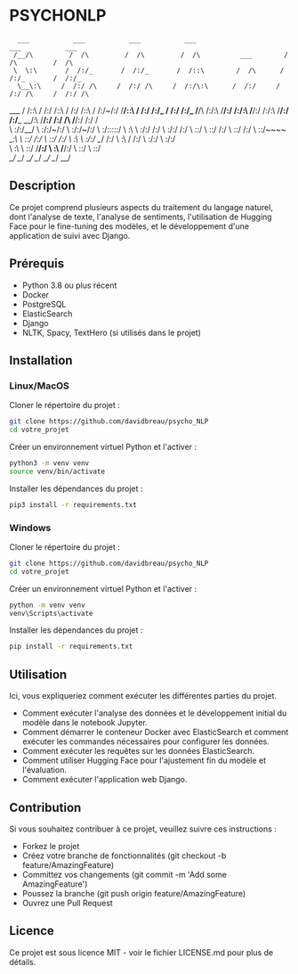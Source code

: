 # PSYCHONLP

      ___           ___           ___           ___                       ___           ___     
     /__/\         /  /\         /  /\         /  /\          ___        /  /\         /  /\    
     \  \:\       /  /:/_       /  /:/_       /  /::\        /  /\      /  /:/_       /  /:/_   
      \__\:\     /  /:/ /\     /  /:/ /\     /  /:/\:\      /  /:/     /  /:/ /\     /  /:/ /\  
  ___ /  /::\   /  /:/ /::\   /  /:/ /::\   /  /:/~/:/     /__/::\    /  /:/ /:/_   /  /:/ /:/_ 
 /__/\  /:/\:\ /__/:/ /:/\:\ /__/:/ /:/\:\ /__/:/ /:/___  \__\/\:\  /__/:/ /:/ /\ /__/:/ /:/ /\
 \  \:\/:/__\/ \  \:\/:/~/:/ \  \:\/:/~/:/ \  \:\/:::::/     \  \:\ \  \:\/:/ /:/ \  \:\/:/ /:/
  \  \::/       \  \::/ /:/   \  \::/ /:/   \  \::/~~~~       \__\:\ \  \::/ /:/   \  \::/ /:/ 
   \  \:\        \  \:\/:/     \__\/ /:/     \  \:\            /  /:/  \  \:\/:/     \  \:\/:/  
    \  \:\        \  \::/        /__/:/       \  \:\          /__/:/    \  \::/       \  \::/   
     \__\/         \__\/         \__\/         \__\/          \__\/      \__\/         \__\/    


## Description

Ce projet comprend plusieurs aspects du traitement du langage naturel, dont l'analyse de texte, l'analyse de sentiments, l'utilisation de Hugging Face pour le fine-tuning des modèles, et le développement d'une application de suivi avec Django.

## Prérequis

* Python 3.8 ou plus récent
* Docker
* PostgreSQL
* ElasticSearch
* Django
* NLTK, Spacy, TextHero (si utilisés dans le projet)

## Installation

### Linux/MacOS

Cloner le répertoire du projet :
```sh
git clone https://github.com/davidbreau/psycho_NLP
cd votre_projet
```
Créer un environnement virtuel Python et l'activer :
```sh
python3 -m venv venv
source venv/bin/activate
```
Installer les dépendances du projet :
```sh
pip3 install -r requirements.txt
```

### Windows

Cloner le répertoire du projet :
```sh
git clone https://github.com/davidbreau/psycho_NLP
cd votre_projet
```
Créer un environnement virtuel Python et l'activer :
```sh
python -m venv venv
venv\Scripts\activate
```
Installer les dépendances du projet :
```sh
pip install -r requirements.txt
```

## Utilisation

Ici, vous expliqueriez comment exécuter les différentes parties du projet.

* Comment exécuter l'analyse des données et le développement initial du modèle dans le notebook Jupyter.
* Comment démarrer le conteneur Docker avec ElasticSearch et comment exécuter les commandes nécessaires pour configurer les données.
* Comment exécuter les requêtes sur les données ElasticSearch.
* Comment utiliser Hugging Face pour l'ajustement fin du modèle et l'évaluation.
* Comment exécuter l'application web Django.

## Contribution

Si vous souhaitez contribuer à ce projet, veuillez suivre ces instructions :

* Forkez le projet
* Créez votre branche de fonctionnalités (git checkout -b feature/AmazingFeature)
* Committez vos changements (git commit -m 'Add some AmazingFeature')
* Poussez la branche (git push origin feature/AmazingFeature)
* Ouvrez une Pull Request

## Licence

Ce projet est sous licence MIT - voir le fichier LICENSE.md pour plus de détails.


